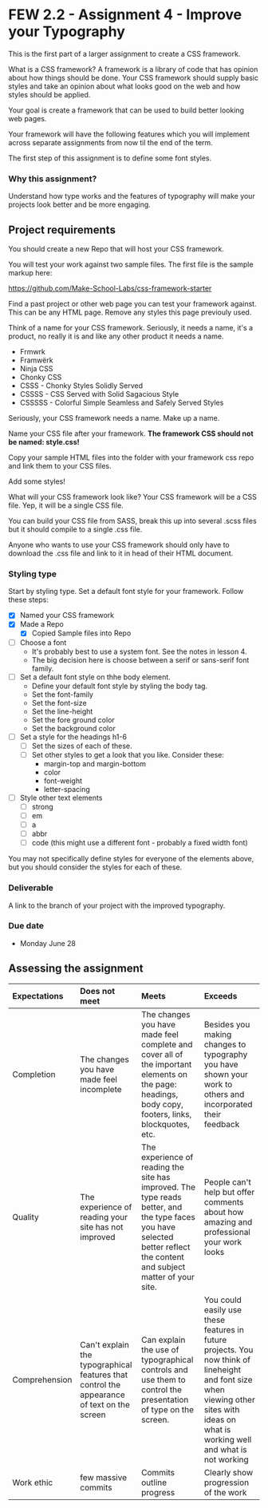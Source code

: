 # FEW 2.2 - Assignment 4 - Improve your Typography

This is the first part of a larger assignment to create a CSS framework.

What is a CSS framework? A framework is a library of code that has opinion about how things should be done. Your CSS framework should supply basic styles and take an opinion about what looks good on the web and how styles should be applied.

Your goal is create a framework that can be used to build better looking web pages.

Your framework will have the following features which you will implement across separate assignments from now til the end of the term.

The first step of this assignment is to define some font styles.

### Why this assignment?

Understand how type works and the features of typography will make your projects look better and be more engaging.

## Project requirements

You should create a new Repo that will host your CSS framework.

You will test your work against two sample files. The first file is the sample markup here:

https://github.com/Make-School-Labs/css-framework-starter

Find a past project or other web page you can test your framework against. This can be any HTML page. Remove any styles this page previouly used.

Think of a name for your CSS framework. Seriously, it needs a name, it's a product, no really it is and like any other product it needs a name.

- Frmwrk
- Framwërk
- Ninja CSS
- Chonky CSS
- CSSS - Chonky Styles Solidly Served
- CSSSS - CSS Served with Solid Sagacious Style
- CSSSSS - Colorful Simple Seamless and Safely Served Styles

Seriously, your CSS framework needs a name. Make up a name.

Name your CSS file after your framework. **The framework CSS should not be named: style.css!**

Copy your sample HTML files into the folder with your framework css repo and link them to your CSS files.

Add some styles!

What will your CSS framework look like? Your CSS framework will be a CSS file. Yep, it will be a single CSS file.

You can build your CSS file from SASS, break this up into several .scss files but it should compile to a single .css file.

Anyone who wants to use your CSS framework should only have to download the .css file and link to it in head of their HTML document.

### Styling type

Start by styling type. Set a default font style for your framework. Follow these steps:

- [X] Named your CSS framework
- [X] Made a Repo
  - [X] Copied Sample files into Repo
- [ ] Choose a font
  - It's probably best to use a system font. See the notes in lesson 4.
  - The big decision here is choose between a serif or sans-serif font family.
- [ ] Set a default font style on thhe body element.
  - Define your default font style by styling the body tag.
  - Set the font-family
  - Set the font-size
  - Set the line-height
  - Set the fore ground color
  - Set the background color
- [ ] Set a style for the headings h1-6
  - [ ] Set the sizes of each of these.
  - [ ] Set other styles to get a look that you like. Consider these:
    - margin-top and margin-bottom
    - color
    - font-weight
    - letter-spacing
- [ ] Style other text elements
  - [ ] strong
  - [ ] em
  - [ ] a
  - [ ] abbr
  - [ ] code (this might use a different font - probably a fixed width font)

You may not specifically define styles for everyone of the elements above, but you should consider the styles for each of these.

### Deliverable

A link to the branch of your project with the improved typography.

### Due date

- Monday June 28

## Assessing the assignment

| Expectations | Does not meet              | Meets                 | Exceeds                          |
|:-------------|:---------------------------|:----------------------|:---------------------------------|
| Completion   | The changes you have made feel incomplete | The changes you have made feel complete and cover all of the important elements on the page: headings, body copy, footers, links, blockquotes, etc. | Besides you making changes to typography you have shown your work to others and incorporated their feedback |
| Quality      | The experience of reading your site has not improved | The experience of reading the site has improved. The type reads better, and the type faces you have selected better reflect the content and subject matter of your site. | People can't help but offer comments about how amazing and professional your work looks |
| Comprehension| Can't explain the typographical features that control the appearance of text on the screen | Can explain the use of typographical controls and use them to control the presentation of type on the screen. | You could easily use these features in future projects. You now think of lineheight and font size when viewing other sites with ideas on what is working well and what is not working |
| Work ethic   | few massive commits | Commits outline progress | Clearly show progression of the work |